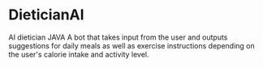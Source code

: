 # DieticianAI
AI dietician JAVA
A bot  that takes input from the user and outputs suggestions for daily meals as well as exercise instructions depending on the user's calorie intake and activity level.
